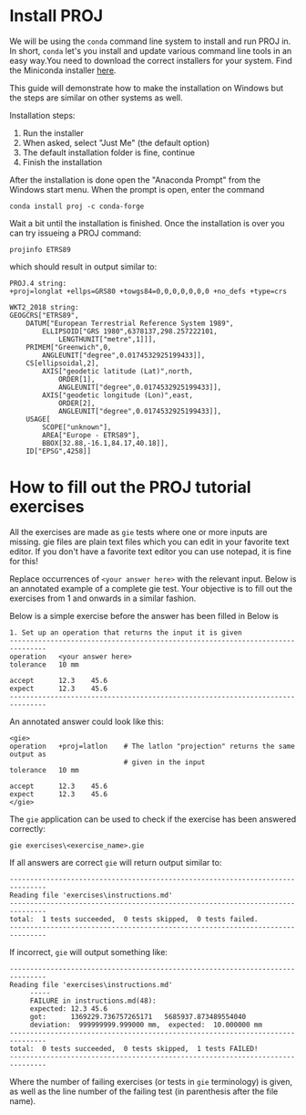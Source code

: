 # Install PROJ

We will be using the `conda` command line system to install and run PROJ
in. In short, `conda` let's you install and update various command line
tools in an easy way.You need to download the correct installers for your system. Find the Miniconda installer
[here](https://repo.continuum.io/miniconda/).

This guide will demonstrate how to make the installation on Windows but
the steps are similar on other systems as well.

Installation steps:

1. Run the installer
2. When asked, select "Just Me" (the default option)
3. The default installation folder is fine, continue
4. Finish the installation

After the installation is done open the "Anaconda Prompt" from the Windows start
menu. When the prompt is open, enter the command

    conda install proj -c conda-forge

Wait a bit until the installation is finished. Once the installation is over you
can try issueing a PROJ command:

    projinfo ETRS89

which should result in output similar to:

    PROJ.4 string:
    +proj=longlat +ellps=GRS80 +towgs84=0,0,0,0,0,0,0 +no_defs +type=crs

    WKT2_2018 string:
    GEOGCRS["ETRS89",
        DATUM["European Terrestrial Reference System 1989",
            ELLIPSOID["GRS 1980",6378137,298.257222101,
                LENGTHUNIT["metre",1]]],
        PRIMEM["Greenwich",0,
            ANGLEUNIT["degree",0.0174532925199433]],
        CS[ellipsoidal,2],
            AXIS["geodetic latitude (Lat)",north,
                ORDER[1],
                ANGLEUNIT["degree",0.0174532925199433]],
            AXIS["geodetic longitude (Lon)",east,
                ORDER[2],
                ANGLEUNIT["degree",0.0174532925199433]],
        USAGE[
            SCOPE["unknown"],
            AREA["Europe - ETRS89"],
            BBOX[32.88,-16.1,84.17,40.18]],
        ID["EPSG",4258]]


# How to fill out the PROJ tutorial exercises

All the exercises are made as `gie` tests where one or more inputs are missing.
gie files are plain text files which you can edit in your favorite text editor.
If you don't have a favorite text editor you can use notepad, it is fine for this!

Replace occurrences of `<your answer here>` with the relevant input. Below
is an annotated example of a complete gie test. Your objective is to fill out
the exercises from 1 and onwards in a similar fashion.

Below is a simple exercise before the answer has been filled in
Below is

```
1. Set up an operation that returns the input it is given
-------------------------------------------------------------------------------
operation   <your answer here>
tolerance   10 mm

accept      12.3    45.6
expect      12.3    45.6
-------------------------------------------------------------------------------
```

An annotated answer could look like this:

```
<gie>
operation   +proj=latlon    # The latlon "projection" returns the same output as
                            # given in the input
tolerance   10 mm

accept      12.3    45.6
expect      12.3    45.6
</gie>
```

The `gie` application can be used to check if the exercise has been answered
correctly:

```
gie exercises\<exercise_name>.gie
```

If all answers are correct `gie` will return output similar to:

```
-------------------------------------------------------------------------------
Reading file 'exercises\instructions.md'
-------------------------------------------------------------------------------
total:  1 tests succeeded,  0 tests skipped,  0 tests failed.
-------------------------------------------------------------------------------
```

If incorrect, `gie` will output something like:

```
-------------------------------------------------------------------------------
Reading file 'exercises\instructions.md'
     -----
     FAILURE in instructions.md(48):
     expected: 12.3 45.6
     got:      1369229.736757265171   5685937.873489554040
     deviation:  999999999.999000 mm,  expected:  10.000000 mm
-------------------------------------------------------------------------------
total:  0 tests succeeded,  0 tests skipped,  1 tests FAILED!
-------------------------------------------------------------------------------
```

Where the number of failing exercises (or tests in `gie` terminology) is given, as
well as the line number of the failing test (in parenthesis after the file name).
